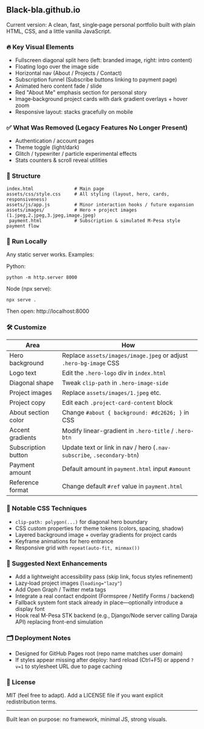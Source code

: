 ## Black-bla.github.io

Current version: A clean, fast, single‑page personal portfolio built with plain HTML, CSS, and a little vanilla JavaScript.

### 🔥 Key Visual Elements
* Fullscreen diagonal split hero (left: branded image, right: intro content)
* Floating logo over the image side
* Horizontal nav (About / Projects / Contact)
* Subscription funnel (Subscribe buttons linking to payment page)
* Animated hero content fade / slide
* Red "About Me" emphasis section for personal story
* Image‑background project cards with dark gradient overlays + hover zoom
* Responsive layout: stacks gracefully on mobile

### ✅ What Was Removed (Legacy Features No Longer Present)
* Authentication / account pages
* Theme toggle (light/dark)
* Glitch / typewriter / particle experimental effects
* Stats counters & scroll reveal utilities

### 📁 Structure
```
index.html               # Main page
assets/css/style.css     # All styling (layout, hero, cards, responsiveness)
assets/js/app.js         # Minor interaction hooks / future expansion
assets/images/           # Hero + project images (1.jpeg,2.jpeg,3.jpeg,image.jpeg)
 payment.html            # Subscription & simulated M-Pesa style payment flow
```

### 🚀 Run Locally
Any static server works. Examples:

Python:
```
python -m http.server 8000
```
Node (npx serve):
```
npx serve .
```
Then open: http://localhost:8000

### 🛠 Customize
| Area | How |
|------|-----|
| Hero background | Replace `assets/images/image.jpeg` or adjust `.hero-bg-image` CSS |
| Logo text | Edit the `.hero-logo` div in `index.html` |
| Diagonal shape | Tweak `clip-path` in `.hero-image-side` |
| Project images | Replace `assets/images/1.jpeg` etc. |
| Project copy | Edit each `.project-card-content` block |
| About section color | Change `#about { background: #dc2626; }` in CSS |
| Accent gradients | Modify linear-gradient in `.hero-title` / `.hero-btn` |
| Subscription button | Update text or link in nav / hero (`.nav-subscribe`, `.secondary-btn`) |
| Payment amount | Default amount in `payment.html` input `#amount` |
| Reference format | Change default `#ref` value in `payment.html` |

### 📐 Notable CSS Techniques
* `clip-path: polygon(...)` for diagonal hero boundary
* CSS custom properties for theme tokens (colors, spacing, shadow)
* Layered background image + overlay gradients for project cards
* Keyframe animations for hero entrance
* Responsive grid with `repeat(auto-fit, minmax())`

### 🧪 Suggested Next Enhancements
* Add a lightweight accessibility pass (skip link, focus styles refinement)
* Lazy‑load project images (`loading="lazy"`)
* Add Open Graph / Twitter meta tags
* Integrate a real contact endpoint (Formspree / Netlify Forms / backend)
* Fallback system font stack already in place—optionally introduce a display font
* Hook real M-Pesa STK backend (e.g., Django/Node server calling Daraja API) replacing front-end simulation

### 🗂 Deployment Notes
* Designed for GitHub Pages root (repo name matches user domain)
* If styles appear missing after deploy: hard reload (Ctrl+F5) or append `?v=1` to stylesheet URL due to page caching

### 📄 License
MIT (feel free to adapt). Add a LICENSE file if you want explicit redistribution terms.

---
Built lean on purpose: no framework, minimal JS, strong visuals.